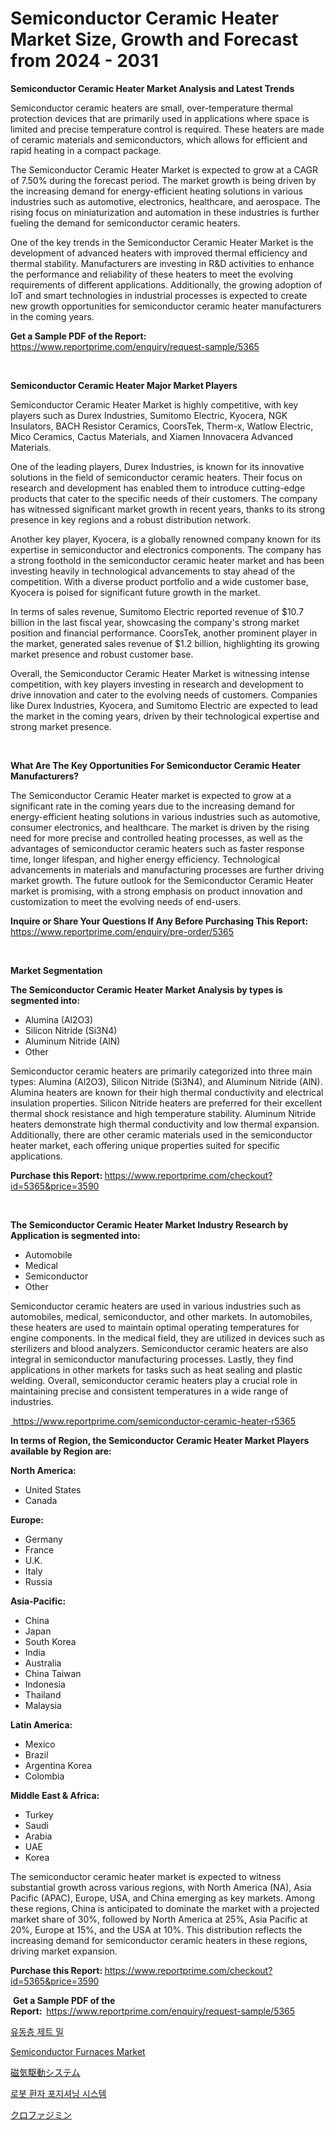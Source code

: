 <p><h1>Semiconductor Ceramic Heater Market Size, Growth and Forecast from 2024 - 2031</h1></p><p><strong>Semiconductor Ceramic Heater Market Analysis and Latest Trends</strong></p>
<p><p>Semiconductor ceramic heaters are small, over-temperature thermal protection devices that are primarily used in applications where space is limited and precise temperature control is required. These heaters are made of ceramic materials and semiconductors, which allows for efficient and rapid heating in a compact package. </p><p>The Semiconductor Ceramic Heater Market is expected to grow at a CAGR of 7.50% during the forecast period. The market growth is being driven by the increasing demand for energy-efficient heating solutions in various industries such as automotive, electronics, healthcare, and aerospace. The rising focus on miniaturization and automation in these industries is further fueling the demand for semiconductor ceramic heaters.</p><p>One of the key trends in the Semiconductor Ceramic Heater Market is the development of advanced heaters with improved thermal efficiency and thermal stability. Manufacturers are investing in R&D activities to enhance the performance and reliability of these heaters to meet the evolving requirements of different applications. Additionally, the growing adoption of IoT and smart technologies in industrial processes is expected to create new growth opportunities for semiconductor ceramic heater manufacturers in the coming years.</p></p>
<p><strong>Get a Sample PDF of the Report:&nbsp;</strong> <a href="https://www.reportprime.com/enquiry/request-sample/5365">https://www.reportprime.com/enquiry/request-sample/5365</a></p>
<p>&nbsp;</p>
<p><strong>Semiconductor Ceramic Heater Major Market Players</strong></p>
<p><p>Semiconductor Ceramic Heater Market is highly competitive, with key players such as Durex Industries, Sumitomo Electric, Kyocera, NGK Insulators, BACH Resistor Ceramics, CoorsTek, Therm-x, Watlow Electric, Mico Ceramics, Cactus Materials, and Xiamen Innovacera Advanced Materials. </p><p>One of the leading players, Durex Industries, is known for its innovative solutions in the field of semiconductor ceramic heaters. Their focus on research and development has enabled them to introduce cutting-edge products that cater to the specific needs of their customers. The company has witnessed significant market growth in recent years, thanks to its strong presence in key regions and a robust distribution network.</p><p>Another key player, Kyocera, is a globally renowned company known for its expertise in semiconductor and electronics components. The company has a strong foothold in the semiconductor ceramic heater market and has been investing heavily in technological advancements to stay ahead of the competition. With a diverse product portfolio and a wide customer base, Kyocera is poised for significant future growth in the market.</p><p>In terms of sales revenue, Sumitomo Electric reported revenue of $10.7 billion in the last fiscal year, showcasing the company's strong market position and financial performance. CoorsTek, another prominent player in the market, generated sales revenue of $1.2 billion, highlighting its growing market presence and robust customer base.</p><p>Overall, the Semiconductor Ceramic Heater Market is witnessing intense competition, with key players investing in research and development to drive innovation and cater to the evolving needs of customers. Companies like Durex Industries, Kyocera, and Sumitomo Electric are expected to lead the market in the coming years, driven by their technological expertise and strong market presence.</p></p>
<p>&nbsp;</p>
<p><strong>What Are The Key Opportunities For Semiconductor Ceramic Heater Manufacturers?</strong></p>
<p><p>The Semiconductor Ceramic Heater market is expected to grow at a significant rate in the coming years due to the increasing demand for energy-efficient heating solutions in various industries such as automotive, consumer electronics, and healthcare. The market is driven by the rising need for more precise and controlled heating processes, as well as the advantages of semiconductor ceramic heaters such as faster response time, longer lifespan, and higher energy efficiency. Technological advancements in materials and manufacturing processes are further driving market growth. The future outlook for the Semiconductor Ceramic Heater market is promising, with a strong emphasis on product innovation and customization to meet the evolving needs of end-users.</p></p>
<p><strong>Inquire or Share Your Questions If Any Before Purchasing This Report:</strong> <a href="https://www.reportprime.com/enquiry/pre-order/5365">https://www.reportprime.com/enquiry/pre-order/5365</a></p>
<p>&nbsp;</p>
<p><strong>Market Segmentation</strong></p>
<p><strong>The Semiconductor Ceramic Heater Market Analysis by types is segmented into:</strong></p>
<p><ul><li>Alumina (Al2O3)</li><li>Silicon Nitride (Si3N4)</li><li>Aluminum Nitride (AlN)</li><li>Other</li></ul></p>
<p><p>Semiconductor ceramic heaters are primarily categorized into three main types: Alumina (Al2O3), Silicon Nitride (Si3N4), and Aluminum Nitride (AlN). Alumina heaters are known for their high thermal conductivity and electrical insulation properties. Silicon Nitride heaters are preferred for their excellent thermal shock resistance and high temperature stability. Aluminum Nitride heaters demonstrate high thermal conductivity and low thermal expansion. Additionally, there are other ceramic materials used in the semiconductor heater market, each offering unique properties suited for specific applications.</p></p>
<p><strong>Purchase this Report:&nbsp;</strong><a href="https://www.reportprime.com/checkout?id=5365&price=3590">https://www.reportprime.com/checkout?id=5365&price=3590</a></p>
<p>&nbsp;</p>
<p><strong>The Semiconductor Ceramic Heater Market Industry Research by Application is segmented into:</strong></p>
<p><ul><li>Automobile</li><li>Medical</li><li>Semiconductor</li><li>Other</li></ul></p>
<p><p>Semiconductor ceramic heaters are used in various industries such as automobiles, medical, semiconductor, and other markets. In automobiles, these heaters are used to maintain optimal operating temperatures for engine components. In the medical field, they are utilized in devices such as sterilizers and blood analyzers. Semiconductor ceramic heaters are also integral in semiconductor manufacturing processes. Lastly, they find applications in other markets for tasks such as heat sealing and plastic welding. Overall, semiconductor ceramic heaters play a crucial role in maintaining precise and consistent temperatures in a wide range of industries.</p></p>
<p><a href="https://www.reportprime.com/semiconductor-ceramic-heater-r5365">&nbsp;https://www.reportprime.com/semiconductor-ceramic-heater-r5365</a></p>
<p><strong>In terms of Region, the Semiconductor Ceramic Heater Market Players available by Region are:</strong></p>
<p>
    <p> <strong> North America: </strong>
        <ul>
            <li>United States</li>
            <li>Canada</li>
        </ul>
        </p> 
    <p> <strong> Europe: </strong>
        <ul>
            <li>Germany</li>
            <li>France</li>
            <li>U.K.</li>
            <li>Italy</li>
            <li>Russia</li>
        </ul>
        </p> 
    <p> <strong> Asia-Pacific: </strong>
        <ul>
            <li>China</li>
            <li>Japan</li>
            <li>South Korea</li>
            <li>India</li>
            <li>Australia</li>
            <li>China Taiwan</li>
            <li>Indonesia</li>
            <li>Thailand</li>
            <li>Malaysia</li>
        </ul>
        </p> 
    <p> <strong> Latin America: </strong>
        <ul>
            <li>Mexico</li>
            <li>Brazil</li>
            <li>Argentina Korea</li>
            <li>Colombia</li>
        </ul>
        </p> 
    <p> <strong> Middle East & Africa: </strong>
        <ul>
            <li>Turkey</li>
            <li>Saudi</li>
            <li>Arabia</li>
            <li>UAE</li>
            <li>Korea</li>
        </ul>
    </p>
    </p>
<p><p>The semiconductor ceramic heater market is expected to witness substantial growth across various regions, with North America (NA), Asia Pacific (APAC), Europe, USA, and China emerging as key markets. Among these regions, China is anticipated to dominate the market with a projected market share of 30%, followed by North America at 25%, Asia Pacific at 20%, Europe at 15%, and the USA at 10%. This distribution reflects the increasing demand for semiconductor ceramic heaters in these regions, driving market expansion.</p></p>
<p><strong>Purchase this Report: </strong><a href="https://www.reportprime.com/checkout?id=5365&price=3590">https://www.reportprime.com/checkout?id=5365&price=3590</a></p>
<p>&nbsp;<strong>Get a Sample PDF of the Report:&nbsp;&nbsp;</strong><a href="https://www.reportprime.com/enquiry/request-sample/5365">https://www.reportprime.com/enquiry/request-sample/5365</a></p>
<p><strong></strong></p>
<p><p><a href="https://github.com/Penelolack456456/Market-Research-Report-List-1/blob/main/702365870662.md">유동층 제트 밀</a></p><p><a href="https://github.com/shotows/Market-Research-Report-List-2/blob/main/semiconductor-furnaces-market.md">Semiconductor Furnaces Market</a></p><p><a href="https://github.com/ReganWisoky2023/Market-Research-Report-List-1/blob/main/500202374101.md">磁気駆動システム</a></p><p><a href="https://github.com/darrellockm3ytan895656/Market-Research-Report-List-1/blob/main/856555870663.md">로봇 환자 포지셔닝 시스템</a></p><p><a href="https://github.com/cbigkbh02719/Market-Research-Report-List-2/blob/main/835420574100.md">クロファジミン</a></p></p>